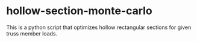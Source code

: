 # hollow-section-monte-carlo
This is a python script that optimizes hollow rectangular sections for given truss member loads.
